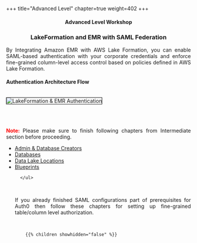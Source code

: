 +++
title="Advanced Level"
chapter=true
weight=402
+++

<div style="text-align: justify">
    <center><h4>Advanced Level Workshop</h4></center>
    
   <center><h3>LakeFormation and EMR with SAML Federation </h3></center>
   
   By Integrating Amazon EMR with AWS Lake Formation, you can enable SAML-based authentication with your corporate credentials and enforce fine-grained column-level access control based on policies defined in AWS Lake Formation.
   
   
   <h4> Authentication Architecture Flow  </h4>
   
   <img src="/images/LF-EMR-Auth-Architecture.png" title="LakeFormation & EMR Authentication" style="margin:15px 0px; border:1px solid black"/>
   
   <br/><br/>
   <b style="color:red !important;"> Note: </b> Please make sure to finish following chapters from Intermediate section before proceeding.
   <br/>
      <ul>
              <li><a href="401-intermediate/4011-admin-db-creator.html">Admin & Database Creators</a></li>
              <li><a href="401-intermediate/4012-databases.html">Databases</a></li>
              <li><a href="401-intermediate/4013-data-lake-locations.html">Data Lake Locations</a></li>
              <li><a href="401-intermediate/4014-blueprints.html">Blueprints</a></li>
                    
      </ul>
   
   <br/>
   
  
   If you already finished SAML configurations part of prerequisites for Auth0 then follow these chapters for setting up fine-grained table/column level authorization.
   
   
   
   <br/>
   
    
        {{% children showhidden="false" %}}
   
</div>  
